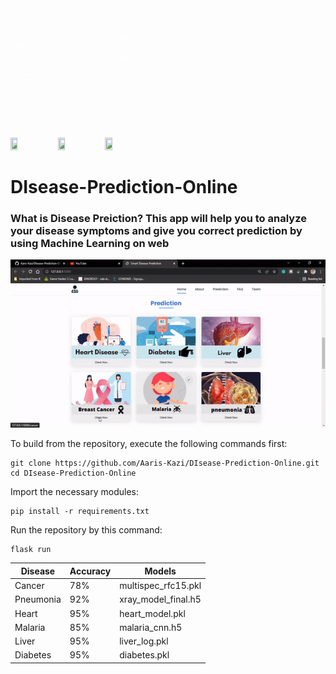 ﻿<img src = "https://github.com/Aaris-Kazi/DIsease-Prediction-Online/blob/main/preview_doc/logo.gif" height =190px width=190px>
 
 <img src = "https://flask.palletsprojects.com/en/2.1.x/_images/flask-logo.png" height = 15% width = 15%><img src ="https://scikit-learn.org/stable/_static/scikit-learn-logo-small.png" width = 15% height=15%><img src="https://avatars.githubusercontent.com/u/15658638?s=200&v=4" width = 15% height=15%>
 
 # DIsease-Prediction-Online
 ### What is Disease Preiction? This app will help you to analyze your disease symptoms and give you correct prediction by using Machine Learning on web 
 
<img src = "https://github.com/Aaris-Kazi/DIsease-Prediction-Online/blob/main/preview_doc/cancer.gif">

To build from the repository, execute the following commands first:

    git clone https://github.com/Aaris-Kazi/DIsease-Prediction-Online.git
    cd DIsease-Prediction-Online
    
Import the necessary modules:

    pip install -r requirements.txt
    

Run the repository by this command:

    flask run
    
| Disease   | Accuracy | Models |
|-----------|----------|--------|
| Cancer    | 78% | multispec_rfc15.pkl |
| Pneumonia | 92% | xray_model_final.h5 |
| Heart     | 95% | heart_model.pkl |
| Malaria   | 85% | malaria_cnn.h5 |
| Liver     | 95% | liver_log.pkl |
| Diabetes  | 95% | diabetes.pkl |
